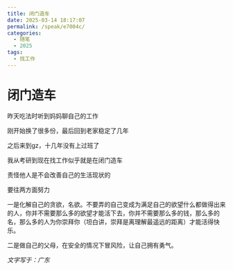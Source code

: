 ```yaml
---
title: 闭门造车
date: 2025-03-14 18:17:07
permalink: /speak/e7004c/
categories:
  - 随笔
  - 2025
tags:
  - 找工作
---
```



# 闭门造车

昨天吃法时听到妈妈聊自己的工作

刚开始换了很多份，最后回到老家稳定了几年

之后来到gz，十几年没有上过班了

我从考研到现在找工作似乎就是在闭门造车

责怪他人是不会改善自己的生活现状的

要往两方面努力

一是化解自己的贪欲，名欲。不要弄的自己变成为满足自己的欲望什么都做得出来的人，你并不需要那么多的欲望才能活下去，你并不需要那么多的钱，那么多的名，那么多的人为你崇拜你（坦白讲，崇拜是离理解最遥远的距离）才能活得快乐。

二是做自己的父母，在安全的情况下冒风险，让自己拥有勇气。

*文字写于：广东*